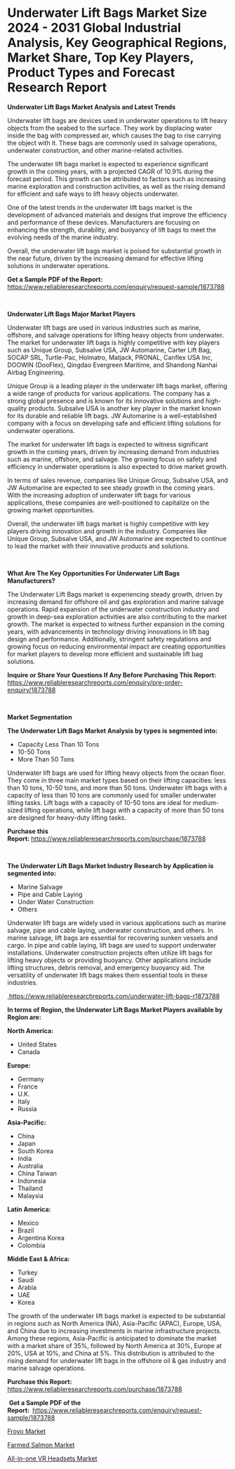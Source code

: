 <p><h1>Underwater Lift Bags Market Size 2024 - 2031 Global Industrial Analysis, Key Geographical Regions, Market Share, Top Key Players, Product Types and Forecast Research Report</h1></p><p><strong>Underwater Lift Bags Market Analysis and Latest Trends</strong></p>
<p><p>Underwater lift bags are devices used in underwater operations to lift heavy objects from the seabed to the surface. They work by displacing water inside the bag with compressed air, which causes the bag to rise carrying the object with it. These bags are commonly used in salvage operations, underwater construction, and other marine-related activities.</p><p>The underwater lift bags market is expected to experience significant growth in the coming years, with a projected CAGR of 10.9% during the forecast period. This growth can be attributed to factors such as increasing marine exploration and construction activities, as well as the rising demand for efficient and safe ways to lift heavy objects underwater.</p><p>One of the latest trends in the underwater lift bags market is the development of advanced materials and designs that improve the efficiency and performance of these devices. Manufacturers are focusing on enhancing the strength, durability, and buoyancy of lift bags to meet the evolving needs of the marine industry.</p><p>Overall, the underwater lift bags market is poised for substantial growth in the near future, driven by the increasing demand for effective lifting solutions in underwater operations.</p></p>
<p><strong>Get a Sample PDF of the Report:&nbsp;</strong> <a href="https://www.reliableresearchreports.com/enquiry/request-sample/1873788">https://www.reliableresearchreports.com/enquiry/request-sample/1873788</a></p>
<p>&nbsp;</p>
<p><strong>Underwater Lift Bags Major Market Players</strong></p>
<p><p>Underwater lift bags are used in various industries such as marine, offshore, and salvage operations for lifting heavy objects from underwater. The market for underwater lift bags is highly competitive with key players such as Unique Group, Subsalve USA, JW Automarine, Carter Lift Bag, SOCAP SRL, Turtle-Pac, Holmatro, Matjack, PRONAL, Canflex USA Inc, DOOWIN (DooFlex), Qingdao Evergreen Maritime, and Shandong Nanhai Airbag Engineering.</p><p>Unique Group is a leading player in the underwater lift bags market, offering a wide range of products for various applications. The company has a strong global presence and is known for its innovative solutions and high-quality products. Subsalve USA is another key player in the market known for its durable and reliable lift bags. JW Automarine is a well-established company with a focus on developing safe and efficient lifting solutions for underwater operations.</p><p>The market for underwater lift bags is expected to witness significant growth in the coming years, driven by increasing demand from industries such as marine, offshore, and salvage. The growing focus on safety and efficiency in underwater operations is also expected to drive market growth.</p><p>In terms of sales revenue, companies like Unique Group, Subsalve USA, and JW Automarine are expected to see steady growth in the coming years. With the increasing adoption of underwater lift bags for various applications, these companies are well-positioned to capitalize on the growing market opportunities.</p><p>Overall, the underwater lift bags market is highly competitive with key players driving innovation and growth in the industry. Companies like Unique Group, Subsalve USA, and JW Automarine are expected to continue to lead the market with their innovative products and solutions.</p></p>
<p>&nbsp;</p>
<p><strong>What Are The Key Opportunities For Underwater Lift Bags Manufacturers?</strong></p>
<p><p>The Underwater Lift Bags market is experiencing steady growth, driven by increasing demand for offshore oil and gas exploration and marine salvage operations. Rapid expansion of the underwater construction industry and growth in deep-sea exploration activities are also contributing to the market growth. The market is expected to witness further expansion in the coming years, with advancements in technology driving innovations in lift bag design and performance. Additionally, stringent safety regulations and growing focus on reducing environmental impact are creating opportunities for market players to develop more efficient and sustainable lift bag solutions.</p></p>
<p><strong>Inquire or Share Your Questions If Any Before Purchasing This Report:</strong> <a href="https://www.reliableresearchreports.com/enquiry/pre-order-enquiry/1873788">https://www.reliableresearchreports.com/enquiry/pre-order-enquiry/1873788</a></p>
<p>&nbsp;</p>
<p><strong>Market Segmentation</strong></p>
<p><strong>The Underwater Lift Bags Market Analysis by types is segmented into:</strong></p>
<p><ul><li>Capacity Less Than 10 Tons</li><li>10-50 Tons</li><li>More Than 50 Tons</li></ul></p>
<p><p>Underwater lift bags are used for lifting heavy objects from the ocean floor. They come in three main market types based on their lifting capacities: less than 10 tons, 10-50 tons, and more than 50 tons. Underwater lift bags with a capacity of less than 10 tons are commonly used for smaller underwater lifting tasks. Lift bags with a capacity of 10-50 tons are ideal for medium-sized lifting operations, while lift bags with a capacity of more than 50 tons are designed for heavy-duty lifting tasks.</p></p>
<p><strong>Purchase this Report:&nbsp;</strong><a href="https://www.reliableresearchreports.com/purchase/1873788">https://www.reliableresearchreports.com/purchase/1873788</a></p>
<p>&nbsp;</p>
<p><strong>The Underwater Lift Bags Market Industry Research by Application is segmented into:</strong></p>
<p><ul><li>Marine Salvage</li><li>Pipe and Cable Laying</li><li>Under Water Construction</li><li>Others</li></ul></p>
<p><p>Underwater lift bags are widely used in various applications such as marine salvage, pipe and cable laying, underwater construction, and others. In marine salvage, lift bags are essential for recovering sunken vessels and cargo. In pipe and cable laying, lift bags are used to support underwater installations. Underwater construction projects often utilize lift bags for lifting heavy objects or providing buoyancy. Other applications include lifting structures, debris removal, and emergency buoyancy aid. The versatility of underwater lift bags makes them essential tools in these industries.</p></p>
<p><a href="https://www.reliableresearchreports.com/underwater-lift-bags-r1873788">&nbsp;https://www.reliableresearchreports.com/underwater-lift-bags-r1873788</a></p>
<p><strong>In terms of Region, the Underwater Lift Bags Market Players available by Region are:</strong></p>
<p>
    <p> <strong> North America: </strong>
        <ul>
            <li>United States</li>
            <li>Canada</li>
        </ul>
        </p> 
    <p> <strong> Europe: </strong>
        <ul>
            <li>Germany</li>
            <li>France</li>
            <li>U.K.</li>
            <li>Italy</li>
            <li>Russia</li>
        </ul>
        </p> 
    <p> <strong> Asia-Pacific: </strong>
        <ul>
            <li>China</li>
            <li>Japan</li>
            <li>South Korea</li>
            <li>India</li>
            <li>Australia</li>
            <li>China Taiwan</li>
            <li>Indonesia</li>
            <li>Thailand</li>
            <li>Malaysia</li>
        </ul>
        </p> 
    <p> <strong> Latin America: </strong>
        <ul>
            <li>Mexico</li>
            <li>Brazil</li>
            <li>Argentina Korea</li>
            <li>Colombia</li>
        </ul>
        </p> 
    <p> <strong> Middle East & Africa: </strong>
        <ul>
            <li>Turkey</li>
            <li>Saudi</li>
            <li>Arabia</li>
            <li>UAE</li>
            <li>Korea</li>
        </ul>
    </p>
    </p>
<p><p>The growth of the underwater lift bags market is expected to be substantial in regions such as North America (NA), Asia-Pacific (APAC), Europe, USA, and China due to increasing investments in marine infrastructure projects. Among these regions, Asia-Pacific is anticipated to dominate the market with a market share of 35%, followed by North America at 30%, Europe at 20%, USA at 10%, and China at 5%. This distribution is attributed to the rising demand for underwater lift bags in the offshore oil & gas industry and marine salvage operations.</p></p>
<p><strong>Purchase this Report: </strong><a href="https://www.reliableresearchreports.com/purchase/1873788">https://www.reliableresearchreports.com/purchase/1873788</a></p>
<p>&nbsp;<strong>Get a Sample PDF of the Report:&nbsp;&nbsp;</strong><a href="https://www.reliableresearchreports.com/enquiry/request-sample/1873788">https://www.reliableresearchreports.com/enquiry/request-sample/1873788</a></p>
<p><strong></strong></p>
<p><p><a href="https://github.com/shotows/Market-Research-Report-List-3/blob/main/froyo-market.md">Froyo Market</a></p><p><a href="https://github.com/Sinjinluong3e0awx2m195k76/Market-Research-Report-List-3/blob/main/farmed-salmon-market.md">Farmed Salmon Market</a></p><p><a href="https://view.publitas.com/reportprime-1/evaluating-global-all-in-one-vr-headsets-market-trends-and-growth-opportunities-by-region-type-2k-type-3k-type-4k-type-others-and-application-video-and-movie-games-others/">All-in-one VR Headsets Market</a></p></p>